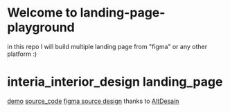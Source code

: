 # Welcome to landing-page-playground
in this repo I will build multiple landing page from "figma" or any other platform  :)


# interia_interior_design landing_page

[demo](https://ibrahemdev.github.io/landing-page-playground/interia-interior-design/)
[source_code](./src/app/landing_pages/interia_interior_design)
[figma source design](https://www.figma.com/community/file/1268734907461375176/Interia---Interior-Design-Landing-Page-Design-(Free))
thanks to [AltDesain](https://www.figma.com/@altdesain) 